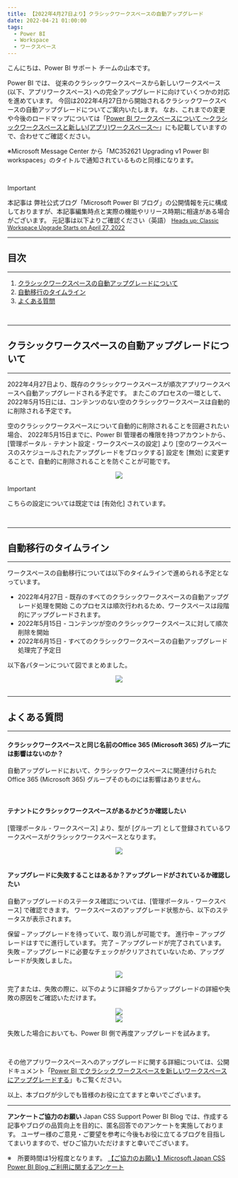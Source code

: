 ```yaml
---
title: 【2022年4月27日より】クラシックワークスペースの自動アップグレード
date: 2022-04-21 01:00:00 
tags:
  - Power BI
  - Workspace
  - ワークスペース
---
```


こんにちは、Power BI サポート チームの山本です。   

Power BI では、 従来のクラシックワークスペースから新しいワークスペース (以下、アプリワークスペース) への完全アップグレードに向けていくつかの対応を進めています。
今回は2022年4月27日から開始されるクラシックワークスペースの自動アップグレードについてご案内いたします。
なお、これまでの変更や今後のロードマップについては「[Power BI ワークスペースについて ～クラシックワークスペースと新しい(アプリ)ワークスペース～](https://jpbap-sqlbi.github.io/blog/powerbi/pbi_workspace_classic_and_app/)」にも記載していますので、合わせてご確認ください。

※Microsoft Message Center から「MC352621 Upgrading v1 Power BI workspaces」のタイトルで通知されているものと同様になります。


<!-- more -->

</br>

> [!IMPORTANT]
> 本記事は 弊社公式ブログ「Microsoft Power BI ブログ」の公開情報を元に構成しておりますが、本記事編集時点と実際の機能やリリース時期に相違がある場合がございます。
>元記事は以下よりご確認ください（英語）
><Span style="font-size: 90%">[Heads up: Classic Workspace Upgrade Starts on April 27, 2022](https://powerbi.microsoft.com/ja-jp/blog/heads-up-classic-workspace-upgrade-starts-on-april-27-2022/)</span>


---
## 目次
---
1. [クラシックワークスペースの自動アップグレードについて](#クラシックワークスペースの自動アップグレードについて)
2. [自動移行のタイムライン](#自動移行のタイムライン)
3. [よくある質問](#よくある質問)
</br>

---
## クラシックワークスペースの自動アップグレードについて
---

2022年4月27日より、既存のクラシックワークスペースが順次アプリワークスペースへ自動アップグレードされる予定です。
またこのプロセスの一環として、2022年5月15日には、コンテンツのない空のクラシックワークスペースは自動的に削除される予定です。

空のクラシックワークスペースについて自動的に削除されることを回避されたい場合、
2022年5月15日までに、Power BI 管理者の権限を持つアカウントから、[管理ポータル - テナント設定 - ワークスペースの設定] より [空のワークスペースのスケジュールされたアップグレードをブロックする] 設定を [無効] に変更することで、自動的に削除されることを防ぐことが可能です。

<div align="center">
<img src="1.png">
</div>

> [!IMPORTANT]
> こちらの設定については既定では [有効化] されています。

</br>

---
## 自動移行のタイムライン
---

ワークスペースの自動移行については以下のタイムラインで進められる予定となっています。

- 2022年4月27日 - 既存のすべてのクラシックワークスペースの自動アップグレード処理を開始
このプロセスは順次行われるため、ワークスペースは段階的にアップグレードされます。
- 2022年5月15日 - コンテンツが空のクラシックワークスペースに対して順次削除を開始
- 2022年6月15日 - すべてのクラシックワークスペースの自動アップグレード処理完了予定日


以下各パターンについて図でまとめました。

<div align="center">
<img src="2.png">
</div>

</br>

---
## よくある質問
---

#### クラシックワークスペースと同じ名前のOffice 365 (Microsoft 365) グループには影響はないのか？

自動アップグレードにおいて、クラシックワークスペースに関連付けられた Office 365 (Microsoft 365) グループそのものには影響はありません。

</br>

#### テナントにクラシックワークスペースがあるかどうか確認したい

[管理ポータル - ワークスペース] より、型が [グループ] として登録されているワークスペースがクラシックワークスペースとなります。

<div align="center">
<img src="3.png">
</div>

</br>


#### アップグレードに失敗することはあるか？アップグレードがされているか確認したい

自動アップグレードのステータス確認については、[管理ポータル - ワークスペース] で確認できます。
ワークスペースのアップグレード状態から、以下のステータスが表示されます。
 
保留 – アップグレードを待っていて、取り消しが可能です。
進行中 – アップグレードはすでに進行しています。
完了 – アップグレードが完了されています。
失敗 – アップグレードに必要なチェックがクリアされていないため、アップグレードが失敗しました。

<div align="center">
<img src="4.png">
</div>

完了または、失敗の際に、以下のように詳細タブからアップグレードの詳細や失敗の原因をご確認いただけます。
 
<div align="center">
<img src="5.png">
</div>

<div align="center">
<img src="6.png">
</div>

失敗した場合においても、Power BI 側で再度アップグレードを試みます。


</br>


その他アプリワークスペースへのアップグレードに関する詳細については、公開ドキュメント「[Power BI でクラシック ワークスペースを新しいワークスペースにアップグレードする](https://learn.microsoft.com/ja-jp/power-bi/collaborate-share/service-upgrade-workspaces)」もご覧ください。


以上、本ブログが少しでも皆様のお役に立てますと幸いでございます。

---

**アンケートご協力のお願い**
Japan CSS Support Power BI Blog では、作成する記事やブログの品質向上を目的に、匿名回答でのアンケートを実施しております。
ユーザー様のご意見・ご要望を参考に今後もお役に立てるブログを目指してまいりますので、ぜひご協力いただけますと幸いでございます。 

※　所要時間は1分程度となります。
[【ご協力のお願い】Microsoft Japan CSS Power BI Blog ご利用に関するアンケート](https://jpbap-sqlbi.github.io/blog/powerbi/pbi_blogsurvey2022/)